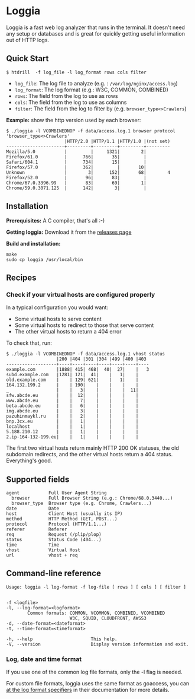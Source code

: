 # Loggia

Loggia is a fast web log analyzer that runs in the terminal. It doesn't need any setup or databases and is great for quickly getting useful information out of HTTP logs.

## Quick Start

    $ htdrill  -f log_file -l log_format rows cols filter

* `log_file`: The log file to analyze (e.g. : `/var/log/nginx/access.log`)
* `log_format`: The log format (e.g.: W3C, COMMON, COMBINED)
* `rows`: The field from the log to use as rows
* `cols`: The field from the log to use as columns
* `filter`: The field from the log to filter by (e.g. `browser_type<>Crawlers`)



**Example:** show the http version used by each browser:

    $ ./loggia -l VCOMBINEDNOP -f data/access.log.1 browser protocol 'browser_type<>Crawlers'
                          |HTTP/2.0 |HTTP/1.1 |HTTP/1.0 |(not set)
    ----------------------+---------+---------+---------+---------
    Mozilla/5.0           |         |     1321|        2|         
    Firefox/61.0          |      766|       35|         |         
    Safari/604.1          |      734|       15|         |         
    Firefox/57.0          |      362|         |       10|         
    Unknown               |        3|      152|       68|        4
    Firefox/52.0          |       96|       83|         |         
    Chrome/67.0.3396.99   |       83|       69|        1|         
    Chrome/59.0.3071.125  |      142|        3|         |         

## Installation

**Prerequisites:** A C compiler, that's all :-)

**Getting loggia:** Download it from the [releases page](https://github.com/n-e/loggia/releases)

**Build and installation:**

    make
    sudo cp loggia /usr/local/bin

## Recipes

### Check if your virtual hosts are configured properly

In a typical configuration you would want:

* Some virtual hosts to serve content
* Some virtual hosts to redirect to those that serve content
* The other virtual hosts to return a 404 error

To check that, run: 

    $ ./loggia -l VCOMBINEDNOP -f data/access.log.1 vhost status
                       |200 |404 |301 |304 |499 |400 |403 
    -------------------+----+----+----+----+----+----+----
    example.com        |1888| 415| 468|  40|  27|    |   3
    subd.example.com   |1281| 121|  41|    |   1|    |    
    old.example.com    |    | 129| 621|    |   1|    |    
    164.132.199.2      |    | 190|    |    |    |    |    
    _                  |    |   3|    |    |    |  11|    
    sfw.abcde.eu       |    |  12|    |    |    |    |    
    www.abcde.eu       |    |   7|    |    |    |    |    
    beta.abcde.eu      |    |   6|    |    |    |    |    
    img.abcde.eu       |    |   3|    |    |    |    |    
    pazuhinmaykl.ru    |    |   2|    |    |    |    |    
    bnp.3cx.eu         |    |   1|    |    |    |    |    
    localhost          |    |   1|    |    |    |    |    
    5.188.210.12       |    |   1|    |    |    |    |    
    2.ip-164-132-199.eu|    |   1|    |    |    |    |    

The first two virtual hosts return mainly HTTP 200 OK statuses, the old subdomain redirects, and the other virtual hosts return a 404 status. Everything's good.

 ## Supported fields

    agent           Full User Agent String
	  browser       Full Browser String (e.g.: Chrome/68.0.3440...)
	  browser_type  Browser type (e.g. Chrome, Crawlers...)
	date            Date
	host            Client Host (usually its IP)
	method          HTTP Method (GET, POST...)
	protocol        Protocol (HTTP/1.1...)
	referer         Referer
	req             Request (/plip/plop)
	status          Status Code (404...)
	time            Time
	vhost           Virtual Host
	url             vhost + req


 ## Command-line reference

    Usage: loggia -l log-format -f log-file [ rows ] [ cols ] [ filter ]


    -f <logfile>
    -l, --log-format=<logformat>
            Common formats: COMMON, VCOMMON, COMBINED, VCOMBINED
                            W3C, SQUID, CLOUDFRONT, AWSS3
    -d, --date-format=<dateformat>
    -t, --time-format=<timeformat>

    -h, --help                      This help.
    -V, --version                   Display version information and exit.

### Log, date and time format

If you use one of the common log file formats, only the -l flag is needed.

For custom file formats, loggia uses the same format as goaccess, you can [at the log format specifiers](https://goaccess.io/man#custom-log)  in their documentation for more details.